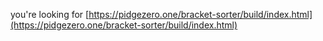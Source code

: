 you're looking for [https://pidgezero.one/bracket-sorter/build/index.html](https://pidgezero.one/bracket-sorter/build/index.html)